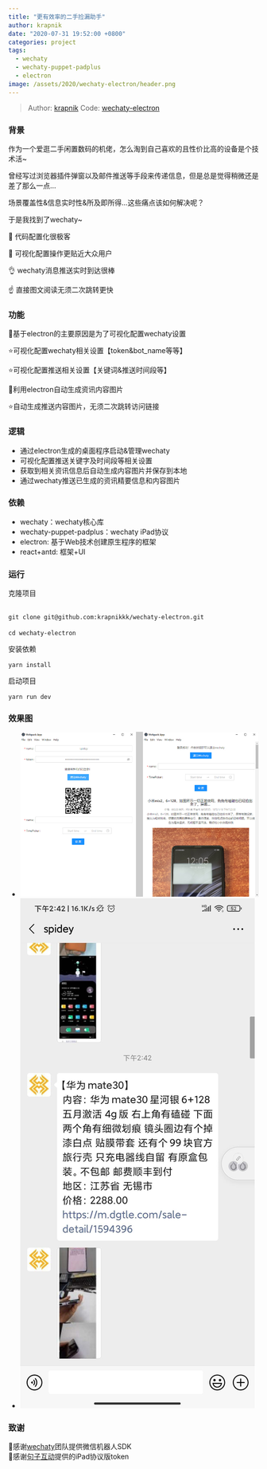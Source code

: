 ```yaml
---
title: "更有效率的二手捡漏助手"
author: krapnik
date: "2020-07-31 19:52:00 +0800"
categories: project
tags:
  - wechaty
  - wechaty-puppet-padplus
  - electron
image: /assets/2020/wechaty-electron/header.png
---
```

> Author: [krapnik](https://github.com/krapnikkk)
> Code: [wechaty-electron](https://github.com/krapnikkk/wechaty-electron)

### 背景

作为一个爱逛二手闲置数码的机佬，怎么淘到自己喜欢的且性价比高的设备是个技术活~

曾经写过浏览器插件弹窗以及邮件推送等手段来传递信息，但是总是觉得稍微还是差了那么一点...

场景覆盖性&信息实时性&所及即所得...这些痛点该如何解决呢？

于是我找到了wechaty~

👐 代码配置化很极客

🙌 可视化配置操作更贴近大众用户

👌 wechaty消息推送实时到达很棒

☝️ 直接图文阅读无须二次跳转更快

<!--more-->
### 功能

🌙基于electron的主要原因是为了可视化配置wechaty设置

⭐可视化配置wechaty相关设置【token&bot_name等等】

⭐可视化配置推送相关设置【关键词&推送时间段等】

🌙利用electron自动生成资讯内容图片

⭐自动生成推送内容图片，无须二次跳转访问链接

### 逻辑

- 通过electron生成的桌面程序启动&管理wechaty
- 可视化配置推送关键字及时间段等相关设置
- 获取到相关资讯信息后自动生成内容图片并保存到本地
- 通过wechaty推送已生成的资讯精要信息和内容图片

### 依赖

- wechaty：wechaty核心库
- wechaty-puppet-padplus：wechaty iPad协议
- electron: 基于Web技术创建原生程序的框架
- react+antd: 框架+UI

### 运行

克隆项目

```shell

git clone git@github.com:krapnikkk/wechaty-electron.git

cd wechaty-electron

```

安装依赖

```shell
yarn install
```

启动项目

```shell
yarn run dev
```

### 效果图

- ![截图](/assets/2020/wechaty-electron/pic_1.jpg)
- ![截图](/assets/2020/wechaty-electron/pic_2.jpg)

### 致谢

🙏感谢[wechaty](https://github.com/wechaty/wechaty)团队提供微信机器人SDK  
🙏感谢[句子互动](https://www.juzibot.com/)提供的iPad协议版token
